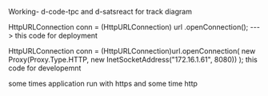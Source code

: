 Working- d-code-tpc and d-satsreact  for track diagram

 HttpURLConnection conn = (HttpURLConnection) url
.openConnection();   ---> this code for deployment

HttpURLConnection conn = (HttpURLConnection)url.openConnection( new
Proxy(Proxy.Type.HTTP, new InetSocketAddress("172.16.1.61", 8080)) ); this code for developemnt


some times application run with https and some time http
